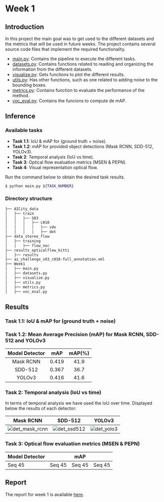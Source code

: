 # Week 1

## Introduction
In this project the main goal was to get used to the different datasets and the metrics that will be used in future weeks. The project contains several source code files that implement the required functionality.

* [main.py](https://github.com/mcv-m6-video/mcv-m6-2021-team3/blob/main/Week1/main.py): Contains the pipeline to execute the different tasks.
* [datasets.py](https://github.com/mcv-m6-video/mcv-m6-2021-team3/blob/main/Week1/datasets.py): Contains functions related to reading and organizing the information from the different datasets.
* [visualize.py](https://github.com/mcv-m6-video/mcv-m6-2021-team3/blob/main/Week1/visualize.py): Gets functions to plot the different results. 
* [utils.py](https://github.com/mcv-m6-video/mcv-m6-2021-team3/blob/main/Week1/utils.py): Has other functions, such as one related to adding noise to the bounding boxes. 
* [metrics.py](https://github.com/mcv-m6-video/mcv-m6-2021-team3/blob/main/Week1/metrics.py): Contains function to evaluate the performance of the method.
* [voc_eval.py](https://github.com/mcv-m6-video/mcv-m6-2021-team3/blob/main/Week1/voc_eval.py): Contains the funcions to compute de mAP.


## Inference
### Available tasks
* **Task 1.1**: IoU & mAP for (ground truth + noise).
* **Task 1.2**: mAP for provided object detections (Mask RCNN, SDD-512, YOLOv3).
* **Task 2**: Temporal analysis (IoU vs time).
* **Task 3**: Optical flow evaluation metrics (MSEN & PEPN).
* **Task 4**: Visual representation optical flow.

Run the command below to obtain the desired task results.

```bash
$ python main.py ${TASK_NUMBER}
```

### Directory structure

```bash
├── AICity_data
│   ├── train
│   │   ├── S03
│   │   │   ├── c010
│   │   │   │   ├── vdo
│   │   │   │   ├── det
├── data_stereo_flow
│   ├── training
│   │   ├── flow_noc
├── results_opticalflow_kitti
│   ├── results
├── ai_challenge_s03_c010-full_annotation.xml
├── Week1
│   ├── main.py
│   ├── datasets.py
│   ├── visualize.py
│   ├── utils.py
│   ├── metrics.py
│   ├── voc_eval.py
```

## Results
### Task 1.1: IoU & mAP for (ground truth + noise)

### Task 1.2: Mean Average Precision (mAP) for Mask RCNN, SDD-512 and YOLOv3


| <center>**Model Detector**</center> | <center>**mAP**</center> | <center>**mAP(%)**</center> |
| :---: | :---: | :---: |
| Mask RCNN | <center>0.419</center> | <center>41.9</center> |
| SDD-512 | <center>0.367</center> | <center>36.7</center> |
| YOLOv3 | <center>0.416</center> | <center>41.6</center> |

### Task 2: Temporal analysis (IoU vs time)

In terms of temporal analysis we have used the IoU over time. Displayed below the results of each detector:

| <center>**Mask RCNN**</center> | <center>**SDD-512**</center> | <center>**YOLOv3**</center> |
| :---: | :---: | :---: |
| ![det_mask_rcnn](https://github.com/mcv-m6-video/mcv-m6-2021-team3/blob/main/Week1/task2/det_mask_rcnn.gif) | ![det_ssd512](https://github.com/mcv-m6-video/mcv-m6-2021-team3/blob/main/Week1/task2/det_ssd512.gif) | ![det_yolo3](https://github.com/mcv-m6-video/mcv-m6-2021-team3/blob/main/Week1/task2/det_yolo3.gif) |

### Task 3: Optical flow evaluation metrics (MSEN & PEPN)

| <center>**Model Detector**</center> ||  <center>**mAP**</center> ||
| :--- | :--- | :--- | :--- |
| Seq 45 | Seq 45 | Seq 45 | Seq 45 |

## Report
The report for week 1 is available [here](https://docs.google.com/presentation/d/1fW_KEDz9zGoJzBtoJuXenhzcsG9WRU2GkyU0DSTTnB4/edit?usp=sharing).

